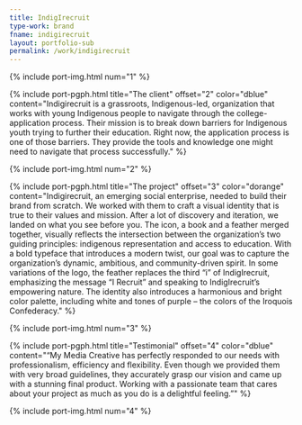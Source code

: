 ```yaml
---
title: IndigIrecruit
type-work: brand
fname: indigirecruit
layout: portfolio-sub
permalink: /work/indigirecruit
---
```


{% include port-img.html num="1" %}

{% include port-pgph.html title="The client" offset="2" color="dblue" content="Indigirecruit is a grassroots, Indigenous-led, organization that works with young Indigenous people to navigate through the college-application process. Their mission is to break down barriers for Indigenous youth trying to further their education. Right now, the application process is one of those barriers. They provide the tools and knowledge one might need to navigate that process successfully." %}

{% include port-img.html num="2" %}

{% include port-pgph.html title="The project" offset="3" color="dorange" content="Indigirecruit, an emerging social enterprise, needed to build their brand from scratch. We worked with them to craft a visual identity that is true to their values and mission. After a lot of discovery and iteration, we landed on what you see before you. The icon, a book and a feather merged together, visually reflects the intersection between the organization’s two guiding principles: indigenous representation and access to education. With a bold typeface that introduces a modern twist, our goal was to capture the organization’s dynamic, ambitious, and community-driven spirit. In some variations of the logo, the feather replaces the third “i” of IndigIrecruit, emphasizing the message “I Recruit” and speaking to IndigIrecruit’s empowering nature. The identity also introduces a harmonious and bright color palette, including white and tones of purple – the colors of the Iroquois Confederacy." %}

{% include port-img.html num="3" %}

{% include port-pgph.html title="Testimonial" offset="4" color="dblue" content="&#8220;My Media Creative has perfectly responded to our needs with professionalism, efficiency and flexibility. Even though we provided them with very broad guidelines, they accurately grasp our vision and came up with a stunning final product. Working with a passionate team that cares about your project as much as you do is a delightful feeling.&#8221;" %}

{% include port-img.html num="4"  %}
